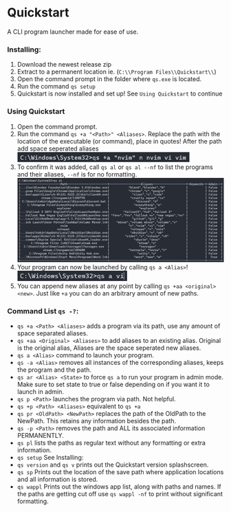 # Quickstart
A CLI program launcher made for ease of use.

### Installing:
1. Download the newest release zip
2. Extract to a permanent location ie. (`C:\\Program Files\\Quickstart\\`)
3. Open the command prompt in the folder where `qs.exe` is located.
4. Run the command `qs setup`
5. Quickstart is now installed and set up! See `Using Quickstart` to continue

### Using Quickstart
1. Open the command prompt.
2. Run the command `qs +a "<Path>" <Aliases>`. Replace the path with the location of the executable (or command), place in quotes! After the path add space seperated aliases <img src="GitPage/qs_+a.png" alt="+a" width="400"/>
3. To confirm it was added, call `qs al` or `qs al --nf` to list the programs and their aliases, `--nf` is for no formatting. 
<br/><img src="GitPage/qs_al.png" alt="qs al" width="655"/>
4. Your program can now be launched by calling `qs a <Alias>`! 
<br/><img src="GitPage/qs_a.png" alt="qs a vi" width="255"/>
5. You can append new aliases at any point by calling `qs +aa <original> <new>`. Just like `+a` you can do an arbitrary amount of new paths.

### Command List `qs -?`:
- `qs +a <Path> <Aliases>` adds a program via its path, use any amount of space separated aliases.
- `qs +aa <Original> <Aliases>` to add aliases to an existing alias. Original is the original alias, Aliases are the space seperated new aliases.
- `qs a <Alias>` command to launch your program.
- `qs -a <Alias>` removes all instances of the corresponding aliases, keeps the program and the path.
- `qs ar <Alias> <State>` to force `qs a` to run your program in admin mode. Make sure to set state to true or false depending on if you want it to launch in admin.
- `qs p <Path>` launches the program via path. Not helpful.
- `qs +p <Path> <Aliases>` equivalent to `qs +a`
- `qs pr <OldPath> <NewPath>` replaces the path of the OldPath to the NewPath. This retains any information besides the path.
- `qs -p <Path>` removes the path and ALL its associated information PERMANENTLY.
- `qs pl` lists the paths as regular text without any formatting or extra information.
- `qs setup` See Installing:
- `qs version` and `qs v` prints out the Quickstart version splashscreen. 
- `qs sp` Prints out the location of the save path where application locations and all information is stored.
- `qs wappl` Prints out the windows app list, along with paths and names. If the paths are getting cut off use `qs wappl -nf` to print without significant formatting.